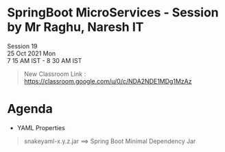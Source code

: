 # SpringBoot MicroServices - Session by Mr Raghu, Naresh IT

Session 19 \
25 Oct 2021 Mon \
7 15 AM IST - 8 30 AM IST

> New Classroom Link : https://classroom.google.com/u/0/c/NDA2NDE1MDg1MzAz

# Agenda

*  YAML Properties

> snakeyaml-x.y.z.jar ==> Spring Boot Minimal Dependency Jar
